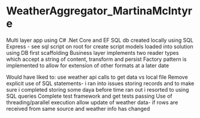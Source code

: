 # WeatherAggregator_MartinaMcIntyre
Multi layer app using C# .Net Core and EF
SQL db created locally using SQL Express - see sql script on root for create script
models loaded into solution using DB first scaffolding 
Business layer implements two reader types which accept a string of content, transform and persist
Factory pattern is implemented to allow for extension of other formats at a later date



Would have liked to:
use weather api calls to get data vs local file
Remove explicit use of SQL statements- i ran into issues storing records and to make sure i completed storing some daya before time ran out i resorted to using SQL queries
Complete test framework and get tests passing
Use of threading/parallel execution
allow update of weather data- if rows are received from same source and weather info has changed
